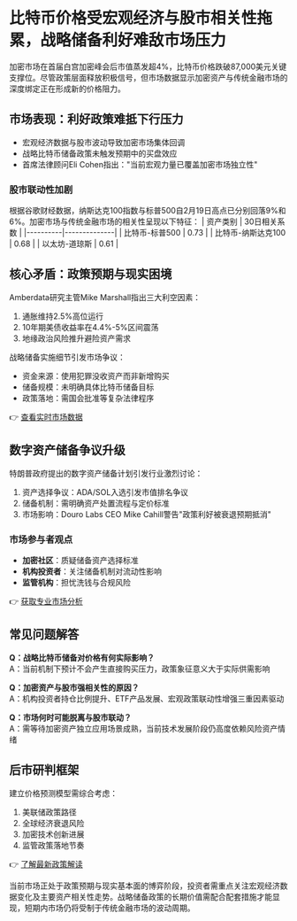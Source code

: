 # 比特币价格受宏观经济与股市相关性拖累，战略储备利好难敌市场压力

加密市场在首届白宫加密峰会后市值蒸发超4%，比特币价格跌破87,000美元关键支撑位。尽管政策层面释放积极信号，但市场数据显示加密资产与传统金融市场的深度绑定正在形成新的价格阻力。

## 市场表现：利好政策难抵下行压力
- 宏观经济数据与股市波动导致加密市场集体回调
- 战略比特币储备政策未触发预期中的买盘效应
- 首席法律顾问Eli Cohen指出："当前宏观力量已覆盖加密市场独立性"

### 股市联动性加剧
根据谷歌财经数据，纳斯达克100指数与标普500自2月19日高点已分别回落9%和6%。加密市场与传统金融市场的相关性呈现以下特征：
| 资产类别 | 30日相关系数 |
|----------|--------------|
| 比特币-标普500 | 0.73 |
| 比特币-纳斯达克100 | 0.68 |
| 以太坊-道琼斯 | 0.61 |

## 核心矛盾：政策预期与现实困境
Amberdata研究主管Mike Marshall指出三大利空因素：
1. 通胀维持2.5%高位运行
2. 10年期美债收益率在4.4%-5%区间震荡
3. 地缘政治风险推升避险资产需求

战略储备实施细节引发市场争议：
- 资金来源：使用犯罪没收资产而非新增购买
- 储备规模：未明确具体比特币储备目标
- 政策落地：需国会批准等复杂法律程序

👉 [查看实时市场数据](https://bit.ly/okx_welcome)

## 数字资产储备争议升级
特朗普政府提出的数字资产储备计划引发行业激烈讨论：
1. 资产选择争议：ADA/SOL入选引发市值排名争议
2. 储备机制：需明确资产处置流程与定价标准
3. 市场影响：Douro Labs CEO Mike Cahill警告"政策利好被衰退预期抵消"

### 市场参与者观点
- **加密社区**：质疑储备资产选择标准
- **机构投资者**：关注储备机制对流动性影响
- **监管机构**：担忧洗钱与合规风险

👉 [获取专业市场分析](https://bit.ly/okx_welcome)

## 常见问题解答
**Q：战略比特币储备对价格有何实际影响？**  
A：当前机制下预计不会产生直接购买压力，政策象征意义大于实际供需影响

**Q：加密资产与股市强相关性的原因？**  
A：机构投资者持仓比例提升、ETF产品发展、宏观政策联动性增强三重因素驱动

**Q：市场何时可能脱离与股市联动？**  
A：需等待加密资产独立应用场景成熟，当前技术发展阶段仍高度依赖风险资产情绪

## 后市研判框架
建立价格预测模型需综合考虑：
1. 美联储政策路径
2. 全球经济衰退风险
3. 加密技术创新进展
4. 监管政策落地节奏

👉 [了解最新政策解读](https://bit.ly/okx_welcome)

当前市场正处于政策预期与现实基本面的博弈阶段，投资者需重点关注宏观经济数据变化及主要资产相关性走势。战略储备政策的长期价值需配合配套措施才能显现，短期内市场仍将受制于传统金融市场的波动周期。